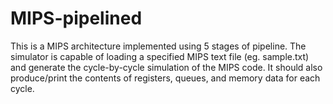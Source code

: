 # MIPS-pipelined
This is a MIPS architecture implemented using 5 stages of pipeline. The simulator is capable of
loading a specified MIPS text file (eg. sample.txt) and generate the cycle-by-cycle simulation of the MIPS
code. It should also produce/print the contents of registers, queues, and memory data for each cycle.

